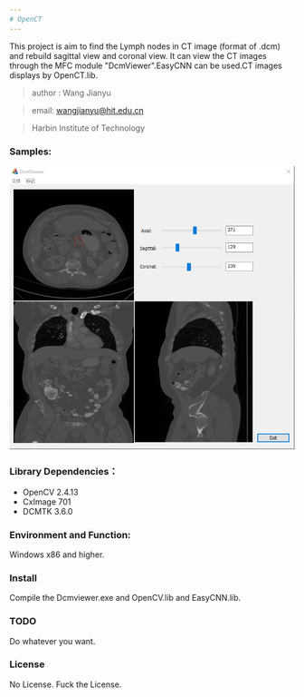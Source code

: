 ```yaml
---
# OpenCT
---
```

This project is aim to find the Lymph nodes in CT image (format of .dcm) and rebuild sagittal view and coronal view.
It can view the CT images through the MFC module "DcmViewer".EasyCNN can be used.CT images displays by OpenCT.lib.



>  author : Wang Jianyu

>  email: wangjianyu@hit.edu.cn

>  Harbin Institute of Technology

### Samples:

![](DcmViewer/dcmviewer.png)

### Library Dependencies：
- OpenCV 2.4.13
- CxImage 701
- DCMTK 3.6.0

### Environment and Function:

Windows x86 and higher.

### Install

Compile the Dcmviewer.exe and OpenCV.lib and EasyCNN.lib.

### TODO

Do whatever you want.

### License

No License. Fuck the License.

